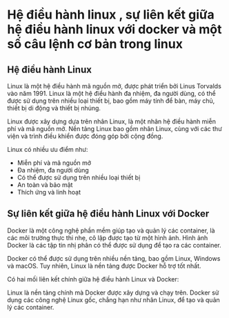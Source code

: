 # Hệ điều hành linux , sự liên kết giữa hệ điều hành linux với docker và một số câu lệnh cơ bản trong linux


## Hệ điều hành Linux

Linux là một hệ điều hành mã nguồn mở, được phát triển bởi Linus Torvalds vào năm 1991. Linux là một hệ điều hành đa nhiệm, đa người dùng, có thể được sử dụng trên nhiều loại thiết bị, bao gồm máy tính để bàn, máy chủ, thiết bị di động và thiết bị nhúng.

Linux được xây dựng dựa trên nhân Linux, là một nhân hệ điều hành miễn phí và mã nguồn mở. Nền tảng Linux bao gồm nhân Linux, cùng với các thư viện và trình điều khiển được đóng góp bởi cộng đồng.

Linux có nhiều ưu điểm như:

- Miễn phí và mã nguồn mở
- Đa nhiệm, đa người dùng
- Có thể được sử dụng trên nhiều loại thiết bị
- An toàn và bảo mật
- Thích ứng và linh hoạt

## Sự liên kết giữa hệ điều hành Linux với Docker

Docker là một công nghệ phần mềm giúp tạo và quản lý các container, là các môi trường thực thi nhẹ, cô lập được tạo từ một hình ảnh. Hình ảnh Docker là các tập tin nhị phân có thể được sử dụng để tạo ra các container.

Docker có thể được sử dụng trên nhiều nền tảng, bao gồm Linux, Windows và macOS. Tuy nhiên, Linux là nền tảng được Docker hỗ trợ tốt nhất.

Có hai mối liên kết chính giữa hệ điều hành Linux và Docker:

Linux là nền tảng chính mà Docker được xây dựng và chạy trên.
Docker sử dụng các công nghệ Linux gốc, chẳng hạn như nhân Linux, để tạo và quản lý các container.

